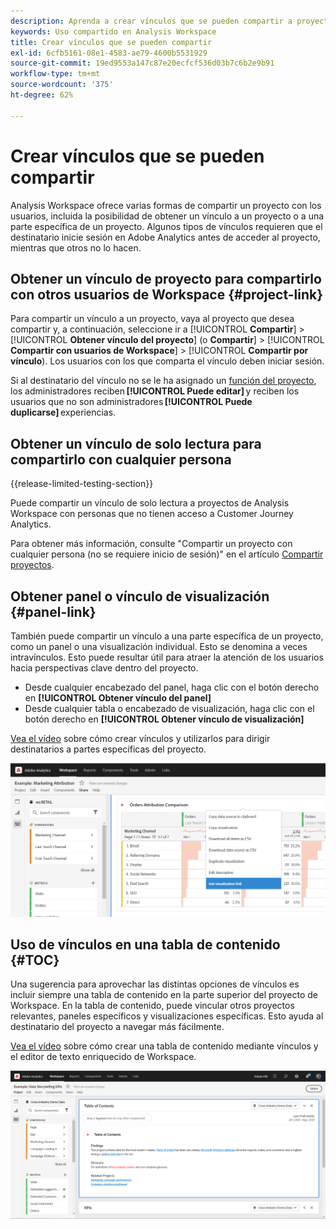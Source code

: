 ```yaml
---
description: Aprenda a crear vínculos que se pueden compartir a proyectos o visualizaciones
keywords: Uso compartido en Analysis Workspace
title: Crear vínculos que se pueden compartir
exl-id: 6cfb5161-08e1-4583-ae79-4600b5531929
source-git-commit: 19ed9553a147c87e20ecfcf536d03b7c6b2e9b91
workflow-type: tm+mt
source-wordcount: '375'
ht-degree: 62%

---
```


# Crear vínculos que se pueden compartir

Analysis Workspace ofrece varias formas de compartir un proyecto con los usuarios, incluida la posibilidad de obtener un vínculo a un proyecto o a una parte específica de un proyecto. Algunos tipos de vínculos requieren que el destinatario inicie sesión en Adobe Analytics antes de acceder al proyecto, mientras que otros no lo hacen.

## Obtener un vínculo de proyecto para compartirlo con otros usuarios de Workspace {#project-link}

Para compartir un vínculo a un proyecto, vaya al proyecto que desea compartir y, a continuación, seleccione ir a [!UICONTROL **Compartir**] > [!UICONTROL **Obtener vínculo del proyecto**] (o **Compartir**] > [!UICONTROL **Compartir con usuarios de Workspace**] > [!UICONTROL **Compartir por vínculo**). Los usuarios con los que comparta el vínculo deben iniciar sesión.

Si al destinatario del vínculo no se le ha asignado un [función del proyecto](https://experienceleague.adobe.com/docs/analytics/analyze/analysis-workspace/curate-share/share-projects.html?lang=es), los administradores reciben **[!UICONTROL Puede editar]** y reciben los usuarios que no son administradores **[!UICONTROL Puede duplicarse]** experiencias.

## Obtener un vínculo de solo lectura para compartirlo con cualquier persona

{{release-limited-testing-section}}

Puede compartir un vínculo de solo lectura a proyectos de Analysis Workspace con personas que no tienen acceso a Customer Journey Analytics.

Para obtener más información, consulte &quot;Compartir un proyecto con cualquier persona (no se requiere inicio de sesión)&quot; en el artículo [Compartir proyectos](/help/analysis-workspace/curate-share/share-projects.md).

## Obtener panel o vínculo de visualización {#panel-link}

También puede compartir un vínculo a una parte específica de un proyecto, como un panel o una visualización individual. Esto se denomina a veces intravínculos. Esto puede resultar útil para atraer la atención de los usuarios hacia perspectivas clave dentro del proyecto.

* Desde cualquier encabezado del panel, haga clic con el botón derecho en **[!UICONTROL Obtener vínculo del panel]**
* Desde cualquier tabla o encabezado de visualización, haga clic con el botón derecho en **[!UICONTROL Obtener vínculo de visualización]**

[Vea el vídeo](https://experienceleague.adobe.com/docs/analytics-learn/tutorials/analysis-workspace/visualizations/intra-linking-in-analysis-workspace.html?lang=es) sobre cómo crear vínculos y utilizarlos para dirigir destinatarios a partes específicas del proyecto.

![](assets/get-viz-link.png)

## Uso de vínculos en una tabla de contenido {#TOC}

Una sugerencia para aprovechar las distintas opciones de vínculos es incluir siempre una tabla de contenido en la parte superior del proyecto de Workspace. En la tabla de contenido, puede vincular otros proyectos relevantes, paneles específicos y visualizaciones específicas. Esto ayuda al destinatario del proyecto a navegar más fácilmente.

[Vea el vídeo](https://experienceleague.adobe.com/docs/analytics-learn/tutorials/analysis-workspace/navigating-workspace-projects/create-a-toc-in-analysis-workspace.html?lang=es) sobre cómo crear una tabla de contenido mediante vínculos y el editor de texto enriquecido de Workspace.

![](assets/toc.png)
